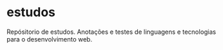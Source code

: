 # estudos
Repósitorio de estudos. Anotações e testes de linguagens e tecnologias para o desenvolvimento web.



